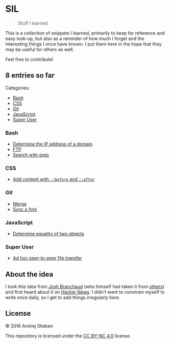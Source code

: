 # SIL

> Stuff I learned

This is a collection of snippets I learned, primarily to keep for reference and easy look-up, but also as a reminder of how much I forget and the interesting things I once have known.
I put them here in the hope that they may be useful for others as well.

Feel free to contribute!

## 8 entries so far

Categories:

- [Bash](#bash)
- [CSS](#css)
- [Git](#git)
- [JavaScript](#javascript)
- [Super User](#super-user)

### Bash

- [Determine the IP address of a domain](posts/bash/determine-ip-of-domain.md)
- [FTP](posts/bash/ftp.md)
- [Search with grep](posts/bash/search-with-grep.md)

### CSS

- [Add content with `::before` and `::after`](posts/css/add-content-before-and-after.md)

### Git

- [Merge](posts/git/merge.md)
- [Sync a fork](posts/git/sync-a-fork.md)

### JavaScript

- [Determine equality of two objects](posts/js/equality-of-two-objects.md)

### Super User

- [Ad hoc peer-to-peer file transfer](posts/superuser/ad-hoc-p2p-file-transfer.md)

## About the idea

I took this idea from [Josh Branchaud](https://github.com/jbranchaud/til) (who himself had taken it from [others](https://github.com/thoughtbot/til)) and first heard about it on [Hacker News](https://news.ycombinator.com/item?id=11068902).
I didn't want to constrain myself to write once daily, so I get to add things irregularly here.

## License

&copy; 2016 Andrej Stieben

This repository is licensed under the [CC BY-NC 4.0](http://creativecommons.org/licenses/by-nc/4.0/) license.
